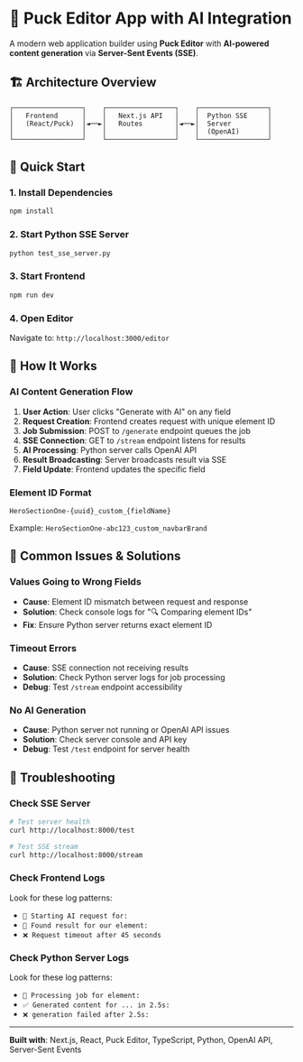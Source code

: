 ﻿# 🎨 Puck Editor App with AI Integration

A modern web application builder using **Puck Editor** with **AI-powered content generation** via **Server-Sent Events (SSE)**.

## 🏗️ **Architecture Overview**

```
┌─────────────────┐    ┌─────────────────┐    ┌─────────────────┐
│   Frontend      │    │   Next.js API   │    │  Python SSE     │
│   (React/Puck)  │◄──►│   Routes        │◄──►│  Server         │
│                 │    │                 │    │  (OpenAI)       │
└─────────────────┘    └─────────────────┘    └─────────────────┘
```

## 🚀 **Quick Start**

### **1. Install Dependencies**
```bash
npm install
```

### **2. Start Python SSE Server**
```bash
python test_sse_server.py
```

### **3. Start Frontend**
```bash
npm run dev
```

### **4. Open Editor**
Navigate to: `http://localhost:3000/editor`

## 🔧 **How It Works**

### **AI Content Generation Flow**

1. **User Action**: User clicks "Generate with AI" on any field
2. **Request Creation**: Frontend creates request with unique element ID
3. **Job Submission**: POST to `/generate` endpoint queues the job
4. **SSE Connection**: GET to `/stream` endpoint listens for results
5. **AI Processing**: Python server calls OpenAI API
6. **Result Broadcasting**: Server broadcasts result via SSE
7. **Field Update**: Frontend updates the specific field

### **Element ID Format**
```
HeroSectionOne-{uuid}_custom_{fieldName}
```

Example: `HeroSectionOne-abc123_custom_navbarBrand`

## 🐛 **Common Issues & Solutions**

### **Values Going to Wrong Fields**
- **Cause**: Element ID mismatch between request and response
- **Solution**: Check console logs for "🔍 Comparing element IDs"
- **Fix**: Ensure Python server returns exact element ID

### **Timeout Errors**
- **Cause**: SSE connection not receiving results
- **Solution**: Check Python server logs for job processing
- **Debug**: Test `/stream` endpoint accessibility

### **No AI Generation**
- **Cause**: Python server not running or OpenAI API issues
- **Solution**: Check server console and API key
- **Debug**: Test `/test` endpoint for server health

## 🚨 **Troubleshooting**

### **Check SSE Server**
```bash
# Test server health
curl http://localhost:8000/test

# Test SSE stream
curl http://localhost:8000/stream
```

### **Check Frontend Logs**
Look for these log patterns:
- `🚀 Starting AI request for:`
- `🎯 Found result for our element:`
- `❌ Request timeout after 45 seconds`

### **Check Python Server Logs**
Look for these log patterns:
- `🚀 Processing job for element:`
- `✅ Generated content for ... in 2.5s:`
- `❌ generation failed after 2.5s:`

---

**Built with**: Next.js, React, Puck Editor, TypeScript, Python, OpenAI API, Server-Sent Events
